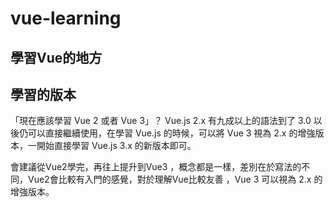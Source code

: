 # vue-learning

## 學習Vue的地方

## 學習的版本
「現在應該學習 Vue 2 或者 Vue 3」？
 Vue.js 2.x 有九成以上的語法到了 3.0 以後仍可以直接繼續使用，在學習 Vue.js 的時候，可以將 Vue 3 視為 2.x 的增強版本，一開始直接學習 Vue.js 3.x 的新版本即可。

會建議從Vue2學完，再往上提升到Vue3 ，概念都是一樣，差別在於寫法的不同，Vue2會比較有入門的感覺，對於理解Vue比較友善 ，Vue 3 可以視為 2.x 的增強版本。
